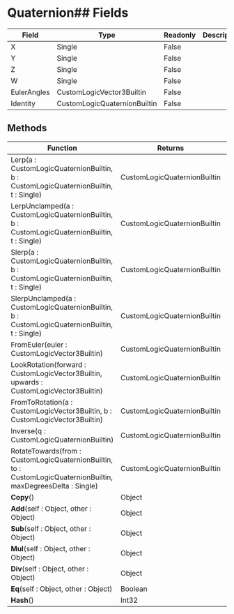 # Quaternion## Fields
|Field|Type|Readonly|Description|
|---|---|---|---|
|X|Single|False||
|Y|Single|False||
|Z|Single|False||
|W|Single|False||
|EulerAngles|CustomLogicVector3Builtin|False||
|Identity|CustomLogicQuaternionBuiltin|False||
## Methods
|Function|Returns|Description|
|---|---|---|
|Lerp(a : CustomLogicQuaternionBuiltin, b : CustomLogicQuaternionBuiltin, t : Single)|CustomLogicQuaternionBuiltin||
|LerpUnclamped(a : CustomLogicQuaternionBuiltin, b : CustomLogicQuaternionBuiltin, t : Single)|CustomLogicQuaternionBuiltin||
|Slerp(a : CustomLogicQuaternionBuiltin, b : CustomLogicQuaternionBuiltin, t : Single)|CustomLogicQuaternionBuiltin||
|SlerpUnclamped(a : CustomLogicQuaternionBuiltin, b : CustomLogicQuaternionBuiltin, t : Single)|CustomLogicQuaternionBuiltin||
|FromEuler(euler : CustomLogicVector3Builtin)|CustomLogicQuaternionBuiltin||
|LookRotation(forward : CustomLogicVector3Builtin, upwards : CustomLogicVector3Builtin)|CustomLogicQuaternionBuiltin||
|FromToRotation(a : CustomLogicVector3Builtin, b : CustomLogicVector3Builtin)|CustomLogicQuaternionBuiltin||
|Inverse(q : CustomLogicQuaternionBuiltin)|CustomLogicQuaternionBuiltin||
|RotateTowards(from : CustomLogicQuaternionBuiltin, to : CustomLogicQuaternionBuiltin, maxDegreesDelta : Single)|CustomLogicQuaternionBuiltin||
|__Copy__()|Object||
|__Add__(self : Object, other : Object)|Object||
|__Sub__(self : Object, other : Object)|Object||
|__Mul__(self : Object, other : Object)|Object||
|__Div__(self : Object, other : Object)|Object||
|__Eq__(self : Object, other : Object)|Boolean||
|__Hash__()|Int32||
